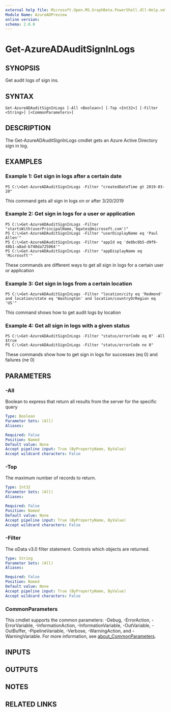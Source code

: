 ```yaml
---
external help file: Microsoft.Open.MS.GraphBeta.PowerShell.dll-Help.xml
Module Name: AzureADPreview
online version:
schema: 2.0.0
---
```


# Get-AzureADAuditSignInLogs

## SYNOPSIS
Get audit logs of sign ins.

## SYNTAX

```
Get-AzureADAuditSignInLogs [-All <Boolean>] [-Top <Int32>] [-Filter <String>] [<CommonParameters>]
```

## DESCRIPTION
The Get-AzureADAuditSignInLogs cmdlet gets an Azure Active Directory sign in log.

## EXAMPLES

### Example 1: Get sign in logs after a certain date
```
PS C:\>Get-AzureADAuditSignInLogs -Filter "createdDateTime gt 2019-03-20"
```

This command gets all sign in logs on or after 3/20/2019

### Example 2: Get sign in logs for a user or application
```
PS C:\>Get-AzureADAuditSignInLogs -Filter "startsWith(userPrincipalName,'bgates@microsoft.com')"
PS C:\>Get-AzureADAuditSignInLogs -Filter "userDisplayName eq 'Paul Allen'"
PS C:\>Get-AzureADAuditSignInLogs -Filter "appId eq 'de8bc8b5-d9f9-48b1-a8ad-b748da725064'"
PS C:\>Get-AzureADAuditSignInLogs -Filter "appDisplayName eq 'Microsoft'"
```

These commands are different ways to get all sign in logs for a certain user or application

### Example 3: Get sign in logs from a certain location
```
PS C:\>Get-AzureADAuditSignInLogs -Filter "location/city eq 'Redmond' and location/state eq 'Washington' and location/countryOrRegion eq 'US'"
```

This command shows how to get audit logs by location

### Example 4: Get all sign in logs with a given status
```
PS C:\>Get-AzureADAuditSignInLogs -Filter "status/errorCode eq 0" -All $true
PS C:\>Get-AzureADAuditSignInLogs -Filter "status/errorCode ne 0"
```

These commands show how to get sign in logs for successes (eq 0) and failures (ne 0)

## PARAMETERS

### -All
Boolean to express that return all results from the server for the specific query

```yaml
Type: Boolean
Parameter Sets: (All)
Aliases:

Required: False
Position: Named
Default value: None
Accept pipeline input: True (ByPropertyName, ByValue)
Accept wildcard characters: False
```

### -Top
The maximum number of records to return.

```yaml
Type: Int32
Parameter Sets: (All)
Aliases:

Required: False
Position: Named
Default value: None
Accept pipeline input: True (ByPropertyName, ByValue)
Accept wildcard characters: False
```

### -Filter
The oData v3.0 filter statement. 
Controls which objects are returned.

```yaml
Type: String
Parameter Sets: (All)
Aliases:

Required: False
Position: Named
Default value: None
Accept pipeline input: True (ByPropertyName, ByValue)
Accept wildcard characters: False
```

### CommonParameters
This cmdlet supports the common parameters: -Debug, -ErrorAction, -ErrorVariable, -InformationAction, -InformationVariable, -OutVariable, -OutBuffer, -PipelineVariable, -Verbose, -WarningAction, and -WarningVariable. For more information, see [about_CommonParameters](http://go.microsoft.com/fwlink/?LinkID=113216).

## INPUTS

## OUTPUTS

## NOTES

## RELATED LINKS
